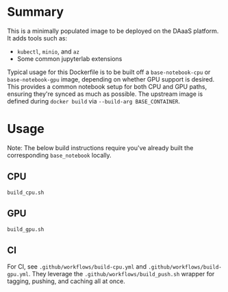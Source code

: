 # Summary

This is a minimally populated image to be deployed on the DAaaS platform.  It adds tools such as:

* `kubectl`, `minio`, and `az`
* Some common jupyterlab extensions

Typical usage for this Dockerfile is to be built off a `base-notebook-cpu` or `base-notebook-gpu` image, depending on whether GPU support is desired.  This provides a common notebook setup for both CPU and GPU paths, ensuring they're synced as much as possible.  The upstream image is defined during `docker build` via `--build-arg BASE_CONTAINER`.

# Usage

Note: The below build instructions require you've already built the corresponding `base_notebook` locally.

## CPU

```
build_cpu.sh
```

## GPU

```
build_gpu.sh
```

## CI

For CI, see `.github/workflows/build-cpu.yml` and `.github/workflows/build-gpu.yml`.  They leverage the `.github/workflows/build_push.sh` wrapper for tagging, pushing, and caching all at once. 
